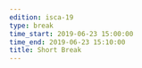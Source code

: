 ```yaml
---
edition: isca-19
type: break
time_start: 2019-06-23 15:00:00
time_end: 2019-06-23 15:10:00
title: Short Break
---
```

